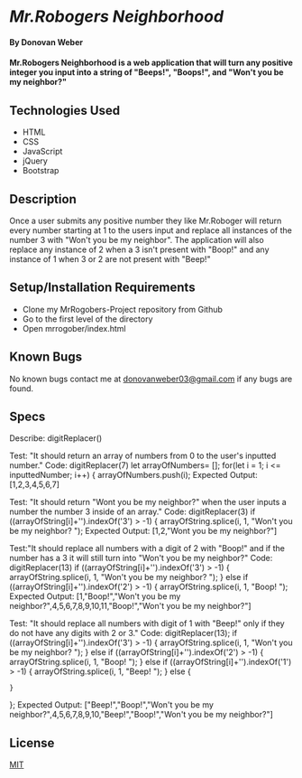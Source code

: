 # _Mr.Robogers Neighborhood_

#### By Donovan Weber

#### Mr.Robogers Neighborhood is a web application that will turn any positive integer you input into a string of "Beeps!", "Boops!", and "Won't you be my neighbor?"

## Technologies Used

* HTML
* CSS
* JavaScript
* jQuery
* Bootstrap 

## Description
Once a user submits any positive number they like Mr.Roboger will return every number starting at 1 to the users input and replace all instances of the number 3 with "Won't you be my neighbor". The application will also replace any instance of 2 when a 3 isn't present with "Boop!" and any instance of 1 when 3 or 2 are not present with "Beep!"

## Setup/Installation Requirements

* Clone my MrRogobers-Project repository from Github
* Go to the first level of the directory
* Open mrrogober/index.html

## Known Bugs

No known bugs contact me at [donovanweber03@gmail.com](mailto:donovanweber03@gmail.com) if any bugs are found.

## Specs

Describe: digitReplacer()

Test: "It should return an array of numbers from 0 to the user's inputted number."
Code: digitReplacer(7)
let arrayOfNumbers= [];
for(let i = 1; i <= inputtedNumber; i++) {
    arrayOfNumbers.push(i);
Expected Output:[1,2,3,4,5,6,7] 

Test: "It should return "Wont you be my neighbor?" when the user inputs a number the number 3 inside of an array."
Code: digitReplacer(3)
if ((arrayOfString[i]+'').indexOf('3') > -1) {
      arrayOfString.splice(i, 1, "Won't you be my neighbor? ");
Expected Output: [1,2,"Wont you be my neighbor?"]

Test:"It should replace all numbers with a digit of 2 with "Boop!" and if the number has a 3 it will still turn into "Won't you be my neighbor?"
Code: digitReplacer(13)
if ((arrayOfString[i]+'').indexOf('3') > -1) {
      arrayOfString.splice(i, 1, "Won't you be my neighbor? ");
    } else if ((arrayOfString[i]+'').indexOf('2') > -1) {
      arrayOfString.splice(i, 1, "Boop! ");
Expected Output: [1,"Boop!","Won't you be my neighbor?",4,5,6,7,8,9,10,11,"Boop!","Won't you be my neighbor?"] 

Test: "It should replace all numbers with  digit of 1 with "Beep!" only if they do not have any digits with 2 or 3."
Code: digitReplacer(13);
if ((arrayOfString[i]+'').indexOf('3') > -1) {
      arrayOfString.splice(i, 1, "Won't you be my neighbor? ");
    } else if ((arrayOfString[i]+'').indexOf('2') > -1) {
      arrayOfString.splice(i, 1, "Boop! ");
    } else if ((arrayOfString[i]+'').indexOf('1') > -1) {
      arrayOfString.splice(i, 1, "Beep! ");
    } else {
    
    }
  };
  Expected Output: ["Beep!","Boop!","Won't you be my neighbor?",4,5,6,7,8,9,10,"Beep!","Boop!","Won't you be my neighbor?"] 

## License

[MIT](https://choosealicense.com/licenses/mit/)